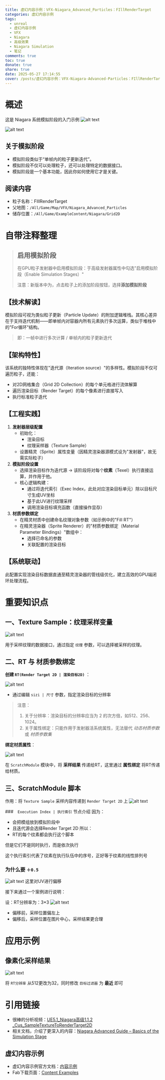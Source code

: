 ```yaml
---
title: 虚幻内容示例：VFX-Niagara_Advanced_Particles：FIllRenderTarget
categories: 虚幻内容示例
tags:
  - unreal
  - 虚幻内容示例
  - VFX
  - Niagara
  - 高级效果
  - Niagara Simulation
  - 笔记
comments: true
toc: true
donate: true
share: true
date: 2025-05-27 17:14:55
cover: /posts/虚幻内容示例：VFX-Niagara-Advanced-Particles：FIllRenderTarget/FillRenderTarget_渲染效果.png
---
```


# 概述

这是 Niagara 系统模拟阶段的入门示例
![alt text](虚幻内容示例：VFX-Niagara-Advanced-Particles：FIllRenderTarget/FillRenderTarget_渲染效果.png)

![alt text](虚幻内容示例：VFX-Niagara-Advanced-Particles：FIllRenderTarget/FillRenderTarget_编辑面板.png)
## 关于模拟阶段
- 模拟阶段类似于“单帧内的粒子更新迭代”。
- 模拟阶段不仅可以处理粒子，还可以处理特定的数据接口。
- 模拟阶段是一个基本功能，因此你如何使用它才是关键。

## 阅读内容
- 粒子名称：FIllRenderTarget
- 父地图：`/All/Game/Map/VFX/Niagara_Advanced_Particles`
- 储存位置：`/All/Game/ExampleContent/Niagara/Grid2D`



# 自带注释整理

> ## 启用模拟阶段
> 
> 在GPU粒子发射器中启用模拟阶段：于高级发射器属性中勾选"启用模拟阶段（Enable Simulation Stages）"
> 
> 注意：新版本中为，点击粒子上的添加阶段按钮，选择**添加模拟阶段**

## 【技术解读】

模拟阶段可视为类似粒子更新（Particle Update）的附加逻辑堆栈。其核心差异在于支持迭代机制——即单帧内对容器内所有元素执行多次运算，类似于堆栈中的"For循环"结构。

> 即：一帧中进行多次计算 / 单帧内的粒子更新迭代

## 【架构特性】

该系统的独特性体现在"迭代源（Iteration source）"的多样性。模拟阶段不仅可遍历粒子，还能：

*   对2D网格集合（Grid 2D Collection）的每个单元格进行流体解算
*   遍历渲染目标（Render Target）的每个像素进行直接写入
*   执行标准粒子迭代

## 【工程实践】

1.  ​**​发射器层级配置​**​
    *   初始化：
        *   渲染目标
        *   纹理采样器（Texture Sample）
    *   设置精灵（Sprite）属性变量（因精灵渲染器源模式设为"发射器"，故无需实际粒子）
2.  ​**​模拟阶段设置​**​
    *   选择渲染目标作为迭代源 → 该阶段将对每个**纹素**（Texel）执行直接运算，并作用于他。
    *   核心逻辑构建：
        *   通过将迭代索引（Exec Index，此处对应渲染目标单元）除以目标尺寸生成UV坐标
        *   基于此UV进行纹理采样
        *   调用渲染目标填充函数（直接操作显存）
3.  ​**​材质参数绑定​**​
    *   在精灵材质中创建命名纹理对象参数（如示例中的"Fill RT"）
    *   在精灵渲染器（Sprite Renderer）的"材质参数绑定（Material Parameter Bindings）"数组中：
        *   选择已命名的参数
        *   关联配置的渲染目标

## 【系统联动】

此配置实现渲染目标数据直通至精灵渲染器的管线级优化，建立高效的GPU端闭环处理流程。

# 重要知识点

## 一、Texture Sample：纹理采样变量
![alt text](虚幻内容示例：VFX-Niagara-Advanced-Particles：FIllRenderTarget/FillRenderTarget_1TextureSample.png)

用于采样纹理的数据接口，通过指定 `纹理` 参数，可以选择被采样的纹理。

## 二、RT 与 材质参数绑定
**创建 `RT(Render Target 2D | 渲染目标2D)`** ：

![alt text](虚幻内容示例：VFX-Niagara-Advanced-Particles：FIllRenderTarget/FillRenderTarget_2RenderTarget2D.png)

- 通过编辑 `sizi | 尺寸` 参数，指定渲染目标的分辨率

> 注意：
> 1. 关于分辨率：渲染目标的分辨率应当为 2 的次方倍，如512、256、1024。
> 2. 关于属性绑定：只能作用于发射器活系统属性，无法替代 *动态材质参数* 或 *材质参数集*

**绑定材质属性**：

![alt text](虚幻内容示例：VFX-Niagara-Advanced-Particles：FIllRenderTarget/FillRenderTarget_2属性绑定.png)

在 `ScratchModule` 模块中，将 **采样结果** 传递给RT，这里通过 **属性绑定** 将RT传递给材质。

## 三、ScratchModule 脚本
作用：将 `Texture Sample` 采样内容传递到 `Render Target 2D` 上
![alt text](虚幻内容示例：VFX-Niagara-Advanced-Particles：FIllRenderTarget/FillRenderTarget_ScratchModule模块.png)

###　`Execution Index | 执行索引` 节点介绍
因为：
- 会把模组放到模拟阶段中
- 且迭代源会选择Render Target 2D
所以：
- RT的每个纹素都会执行这个脚本

但是它们不是同时执行，而是依次执行

这个执行索引代表了纹素在执行队伍中的序号，正好等于纹素的线性排列号

### 为什么要 `＋0.5`
![alt text](虚幻内容示例：VFX-Niagara-Advanced-Particles：FIllRenderTarget/FillRenderTarget_为什么要加0.5.png)
这里对UV进行偏移

接下来通过一个案例进行说明：

设：RT分辨率为：3*3
![alt text](虚幻内容示例：VFX-Niagara-Advanced-Particles：FIllRenderTarget/FillRenderTarget_偏移的原因.png)

- 偏移前，采样位置偏左上
- 偏移后，采样位置在图片中心，采样结果更合理

# 应用示例

## 像素化采样结果
![alt text](虚幻内容示例：VFX-Niagara-Advanced-Particles：FIllRenderTarget/FillRenderTarget_像素化采样结果.png)

将 `RT分辨率` 从512更改为32，同时修改 `目标过滤器` 为 **最近** 即可

# 引用链接

- 很棒的分析视频：[UE5.1_Niagara高级1.1.2 _Cus_SampleTextureToRenderTarget2D](https://www.bilibili.com/video/BV1KV4y1Q76p)
- 相关文档，介绍了更深入的内容：[Niagara Advanced Guide – Basics of the Simulation Stage](https://heyyocg.link/en/ue4-26-niagara-adavanced-simulation-stage-basic/)

## 虚幻内容示例
- 虚幻内容示例官方文档：[内容示例](https://dev.epicgames.com/documentation/zh-cn/unreal-engine/content-examples-sample-project-for-unreal-engine)
- Fab下载页面：[Content Examples](https://www.fab.com/listings/4d251261-d98c-48e2-baee-8f4e47c67091)